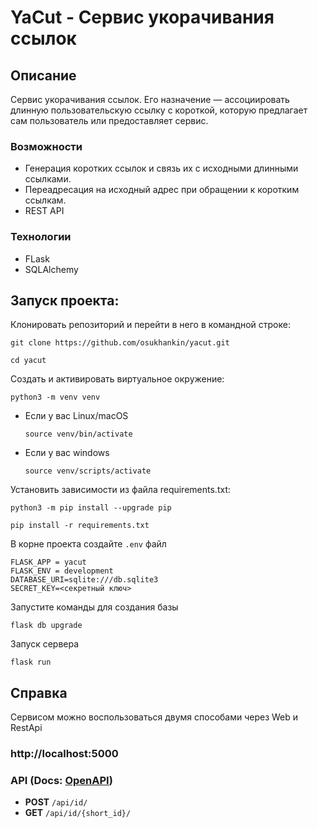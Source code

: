 # YaCut - Сервис укорачивания ссылок
## Описание
Сервис укорачивания ссылок. Его назначение — ассоциировать длинную пользовательскую ссылку с короткой, которую предлагает сам пользователь или предоставляет сервис.
### Возможности

- Генерация коротких ссылок и связь их с исходными длинными ссылками.
- Переадресация на исходный адрес при обращении к коротким ссылкам.
- REST API

### Технологии

* FLask
* SQLAlchemy

## Запуск проекта:
Клонировать репозиторий и перейти в него в командной строке:


```
git clone https://github.com/osukhankin/yacut.git
```

```
cd yacut
```

Cоздать и активировать виртуальное окружение:

```
python3 -m venv venv
```

* Если у вас Linux/macOS

    ```
    source venv/bin/activate
    ```

* Если у вас windows

    ```
    source venv/scripts/activate
    ```

Установить зависимости из файла requirements.txt:

```
python3 -m pip install --upgrade pip
```

```
pip install -r requirements.txt
```

В корне проекта создайте `.env` файл
```
FLASK_APP = yacut
FLASK_ENV = development
DATABASE_URI=sqlite:///db.sqlite3
SECRET_KEY=<секретный ключ>
```

Запустите команды для создания базы
```
flask db upgrade
```

Запуск сервера
```
flask run
```

## Справка
Сервисом можно воспользоваться двумя способами через Web и RestApi

### http://localhost:5000
### API (Docs: [OpenAPI](https://github.com/osukhankin/yacut/blob/master/openapi.yml))

- **POST** `/api/id/`
- **GET** `/api/id/{short_id}/`

